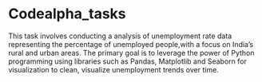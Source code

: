 # Codealpha_tasks
This task involves conducting a analysis of unemployment rate data representing the percentage of unemployed people,with a focus on India’s rural and urban areas. The primary goal is to leverage the power of Python programming using libraries such as Pandas, Matplotlib and Seaborn for visualization to clean, visualize unemployment trends over time.
